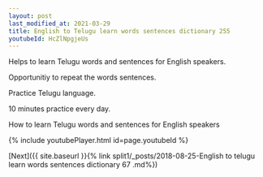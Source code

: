 ```yaml
---
layout: post
last_modified_at: 2021-03-29
title: English to Telugu learn words sentences dictionary 255 
youtubeId: HcZlNpgjeUs
---
```

 
 
Helps to learn Telugu words and sentences for English speakers.

Opportunitiy to repeat the words sentences. 

Practice Telugu language. 
 
10 minutes practice every day. 
 
How to learn Telugu words and sentences for English speakers 
 
{% include youtubePlayer.html id=page.youtubeId %}
 
 
[Next]({{ site.baseurl }}{% link  split1/_posts/2018-08-25-English to telugu learn words sentences dictionary 67 .md%})
 
